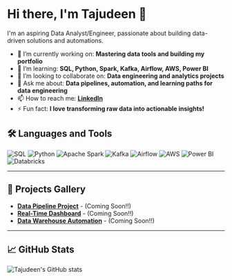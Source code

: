 # Hi there, I'm Tajudeen 👋

I'm an aspiring Data Analyst/Engineer, passionate about building data-driven solutions and automations.

- 🔭 I’m currently working on: **Mastering data tools and building my portfolio**
- 🌱 I’m learning: **SQL, Python, Spark, Kafka, Airflow, AWS, Power BI**
- 👯 I’m looking to collaborate on: **Data engineering and analytics projects**
- 💬 Ask me about: **Data pipelines, automation, and learning paths for data engineering**
- 📫 How to reach me: [**LinkedIn**](https://www.linkedin.com/in/tajudeenlukuman)
- ⚡ Fun fact: **I love transforming raw data into actionable insights!**

## 🛠️ Languages and Tools

![SQL](https://img.shields.io/badge/-SQL-4479A1?style=flat-square&logo=postgresql&logoColor=fff)
![Python](https://img.shields.io/badge/-Python-3776AB?style=flat-square&logo=python&logoColor=fff)
![Apache Spark](https://img.shields.io/badge/-Spark-E25A1C?style=flat-square&logo=apachespark&logoColor=fff)
![Kafka](https://img.shields.io/badge/-Kafka-231F20?style=flat-square&logo=apachekafka&logoColor=fff)
![Airflow](https://img.shields.io/badge/-Airflow-017CEE?style=flat-square&logo=apacheairflow&logoColor=fff)
![AWS](https://img.shields.io/badge/-AWS-232F3E?style=flat-square&logo=amazonaws&logoColor=fff)
![Power BI](https://img.shields.io/badge/-PowerBI-F2C811?style=flat-square&logo=powerbi&logoColor=fff)
![Databricks](https://img.shields.io/badge/Databricks-181825?style=flat-square&logo=databricks&logoColor=fff)

---

## 🚀 Projects Gallery

- [**Data Pipeline Project**](https://github.com/mrtajudeen/data-pipeline-project) - (Coming Soon!!)
- [**Real-Time Dashboard**](https://github.com/mrtajudeen/real-time-dashboard) - (Coming Soon!!)
- [**Data Warehouse Automation**](https://github.com/mrtajudeen/data-warehouse-automation) - (Coming Soon!!)

---

## 📈 GitHub Stats

![Tajudeen's GitHub stats](https://github-readme-stats.vercel.app/api?username=tajudeenlukuman&show_icons=true&theme=radical)

<!--
**tajudeenlukuman/tajudeenlukuman** is a ✨ _special_ ✨ repository because its `README.md` (this file) appears on your GitHub profile.
-->
